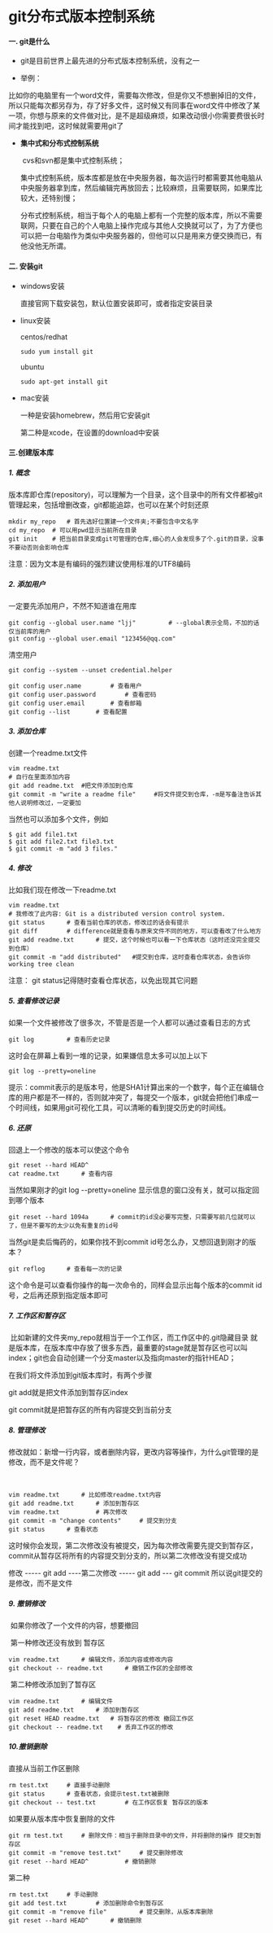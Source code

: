 # git分布式版本控制系统

#### 一. git是什么

- git是目前世界上最先进的分布式版本控制系统，没有之一

- 举例：

​	    比如你的电脑里有一个word文件，需要每次修改，但是你又不想删掉旧的文件，所以只能每次都另存为，存了好多文件，这时候又有同事在word文件中修改了某一项，你想与原来的文件做对比，是不是超级麻烦，如果改动很小你需要费很长时间才能找到吧，这时候就需要用git了

- **集中式和分布式控制系统**

  ​    cvs和svn都是集中式控制系统；

  ​	集中式控制系统，版本库都是放在中央服务器，每次运行时都需要其他电脑从中央服务器拿到库，然后编辑完再放回去；比较麻烦，且需要联网，如果库比较大，还特别慢；

  ​	分布式控制系统，相当于每个人的电脑上都有一个完整的版本库，所以不需要联网，只要在自己的个人电脑上操作完成与其他人交换就可以了，为了方便也可以把一台电脑作为类似中央服务器的，但他可以只是用来方便交换而已，有他没他无所谓。



#### 二. 安装git

-  windows安装

   直接官网下载安装包，默认位置安装即可，或者指定安装目录

- linux安装

  centos/redhat

  ```
  sudo yum install git
  ```

  ubuntu

  ```
  sudo apt-get install git
  ```

- mac安装

  一种是安装homebrew，然后用它安装git

  第二种是xcode，在设置的download中安装



#### 三.创建版本库

##### 1. 概念

版本库即仓库(repository)，可以理解为一个目录，这个目录中的所有文件都被git管理起来，包括增删改查，git都能追踪，也可以在某个时刻还原

```
mkdir my_repo	# 首先选好位置建一个文件夹;不要包含中文名字
cd my_repo	# 可以用pwd显示当前所在目录
git init	# 把当前目录变成git可管理的仓库,细心的人会发现多了个.git的目录，没事不要动否则会影响仓库
```

注意：因为文本是有编码的强烈建议使用标准的UTF8编码

##### 2.  添加用户

一定要先添加用户，不然不知道谁在用库

```
git config --global user.name "ljj"			# --global表示全局，不加的话仅当前库的用户
git config --global user.email "123456@qq.com"
```

清空用户

```
git config --system --unset credential.helper
```

```
git config user.name		# 查看用户
git config user.password		# 查看密码
git config user.email		# 查看邮箱
git config --list		# 查看配置
```



##### 3.  添加仓库

创建一个readme.txt文件

```
vim readme.txt
# 自行在里面添加内容
git add readme.txt	#把文件添加到仓库
git commit -m "write a readme file"		#将文件提交到仓库，-m是写备注告诉其他人说明修改过，一定要加

```

当然也可以添加多个文件，例如

```
$ git add file1.txt
$ git add file2.txt file3.txt
$ git commit -m "add 3 files."
```



##### 4. 修改

比如我们现在修改一下readme.txt

```
vim readme.txt
# 我修改了此内容: Git is a distributed version control system.
git status		# 查看当前仓库的状态，修改过的话会有提示
git diff		# difference就是查看与原来文件不同的地方，可以查看改了什么地方
git add readme.txt		# 提交，这个时候也可以看一下仓库状态（这时还没完全提交到仓库）
git commit -m "add distributed"	  #提交到仓库，这时查看仓库状态，会告诉你 working tree clean
```

注意： git status记得随时查看仓库状态，以免出现其它问题



##### 5. 查看修改记录

如果一个文件被修改了很多次，不管是否是一个人都可以通过查看日志的方式

```
git log			# 查看历史记录
```

这时会在屏幕上看到一堆的记录，如果嫌信息太多可以加上以下

```
git log --pretty=oneline
```

提示：commit表示的是版本号，他是SHA1计算出来的一个数字，每个正在编辑仓库的用户都是不一样的，否则就冲突了，每提交一个版本，git就会把他们串成一个时间线，如果用git可视化工具，可以清晰的看到提交历史的时间线。



##### 6. 还原

回退上一个修改的版本可以使这个命令

```
git reset --hard HEAD^
cat readme.txt		# 查看内容
```

当然如果刚才的git log --pretty=oneline 显示信息的窗口没有关，就可以指定回到哪个版本

```
git reset --hard 1094a		# commit的id没必要写完整，只需要写前几位就可以了，但是不要写的太少以免有重复的id号
```

当然git是卖后悔药的，如果你找不到commit id号怎么办，又想回退到刚才的版本？

```
git reflog		# 查看每一次的记录
```

这个命令是可以查看你操作的每一次命令的，同样会显示出每个版本的commit id号，之后再还原到指定版本即可



##### 7. 工作区和暂存区

​		比如新建的文件夹my_repo就相当于一个工作区，而工作区中的.git隐藏目录 就是版本库，在版本库中存放了很多东西，最重要的stage就是暂存区也可以叫index；git也会自动创建一个分支master以及指向master的指针HEAD；

在我们将文件添加到git版本库时，有两个步骤

git add就是把文件添加到暂存区index

git commit就是把暂存区的所有内容提交到当前分支



##### 8. 管理修改

​	修改就如：新增一行内容，或者删除内容，更改内容等操作，为什么git管理的是修改，而不是文件呢？

​	

```
vim readme.txt		# 比如修改readme.txt内容
git add readme.txt		# 添加到暂存区
vim readme.txt			# 再次修改
git commit -m "change contents"		# 提交到分支
git status		# 查看状态
```

这时候你会发现，第二次修改没有被提交，因为每次修改需要先提交到暂存区，commit从暂存区将所有的内容提交到分支的，所以第二次修改没有提交成功

修改 ----- git add ----第二次修改 ----- git add --- git commit  所以说git提交的是修改，而不是文件



##### 9. 撤销修改

​		如果你修改了一个文件的内容，想要撤回

​		第一种修改还没有放到 暂存区

```
vim readme.txt		# 编辑文件，添加内容或修改内容
git checkout -- readme.txt		# 撤销工作区的全部修改
```

​		第二种修改添加到了暂存区

```
vim readme.txt		# 编辑文件
git add readme.txt		# 添加到暂存区
git reset HEAD readme.txt	# 将暂存区的修改 撤回工作区
git checkout -- readme.txt    # 丢弃工作区的修改
```



##### 10.撤销删除

直接从当前工作区删除

```
rm test.txt		# 直接手动删除
git status		# 查看状态，会提示test.txt被删除
git checkout -- test.txt		# 在工作区恢复 暂存区的版本

```

如果要从版本库中恢复删除的文件

```
git rm test.txt		# 删除文件：相当于删除目录中的文件，并将删除的操作 提交到暂存区
git commit -m "remove test.txt"		# 提交删除修改
git reset --hard HEAD^			# 撤销删除
```

第二种

```
rm test.txt		# 手动删除
git add test.txt		# 添加删除命令到暂存区
git commit -m "remove file"			# 提交删除，从版本库删除
git reset --hard HEAD^		# 撤销删除
```

